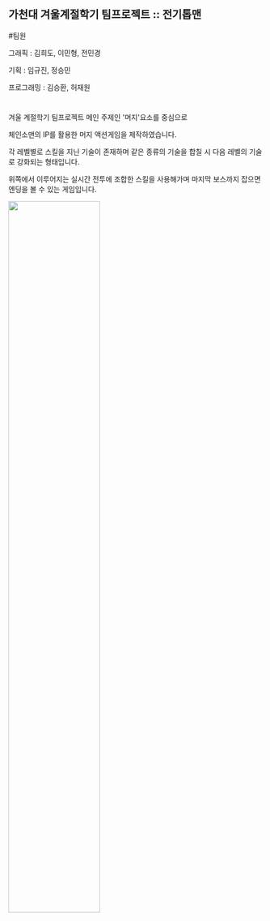## 가천대 겨울계절학기 팀프로젝트 :: 전기톱맨

#팀원

그래픽 : 김희도, 이민형, 전민경

기획 : 임규진, 정승민

프로그래밍 : 김승환, 허재원
#

겨울 계절학기 팀프로젝트 메인 주제인 '머지'요소를 중심으로

체인소맨의 IP를 활용한 머지 액션게임을 제작하였습니다. 

각 레벨별로 스킬을 지닌 기술이 존재하며 같은 종류의 기술을 합칠 시 다음 레벨의 기술로 강화되는 형태입니다. 

위쪽에서 이루어지는 실시간 전투에 조합한 스킬을 사용해가며 마지막 보스까지 잡으면 엔딩을 볼 수 있는 게임입니다.


<img src="https://user-images.githubusercontent.com/82988117/216677968-17a85e47-2e42-4d88-9a60-1bb054f71d44.png" width="60%"/>
